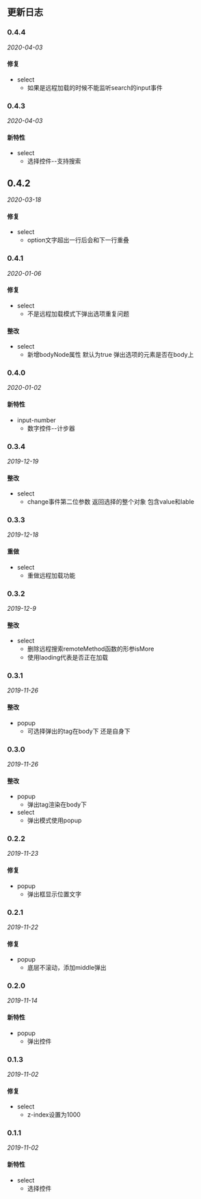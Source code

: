 ## 更新日志

### 0.4.4
*2020-04-03*

#### 修复

- select
  - 如果是远程加载的时候不能监听search的input事件

### 0.4.3
*2020-04-03*

#### 新特性

- select
  - 选择控件--支持搜索

## 0.4.2
*2020-03-18*

#### 修复

- select
  - option文字超出一行后会和下一行重叠

### 0.4.1
*2020-01-06*

#### 修复

- select
  - 不是远程加载模式下弹出选项重复问题
  
#### 整改

- select
  - 新增bodyNode属性  默认为true 弹出选项的元素是否在body上

### 0.4.0
*2020-01-02*

#### 新特性

- input-number
  - 数字控件--计步器
  
### 0.3.4
*2019-12-19*

#### 整改

- select
  - change事件第二位参数 返回选择的整个对象 包含value和lable

### 0.3.3
*2019-12-18*

#### 重做

- select
  - 重做远程加载功能

### 0.3.2
*2019-12-9*

#### 整改

- select
  - 删除远程搜索remoteMethod函数的形参isMore  
  - 使用laoding代表是否正在加载

### 0.3.1
*2019-11-26*

#### 整改

- popup
  - 可选择弹出的tag在body下 还是自身下

### 0.3.0
*2019-11-26*

#### 整改

- popup
  - 弹出tag渲染在body下
- select
  - 弹出模式使用popup

### 0.2.2
*2019-11-23*

#### 修复

- popup
  - 弹出框显示位置文字

### 0.2.1
*2019-11-22*

#### 修复

- popup
  - 底层不滚动，添加middle弹出

### 0.2.0

*2019-11-14*

#### 新特性

- popup
  - 弹出控件

### 0.1.3
*2019-11-02*

#### 修复

- select
  - z-index设置为1000 

### 0.1.1

*2019-11-02*

#### 新特性

- select
  - 选择控件 